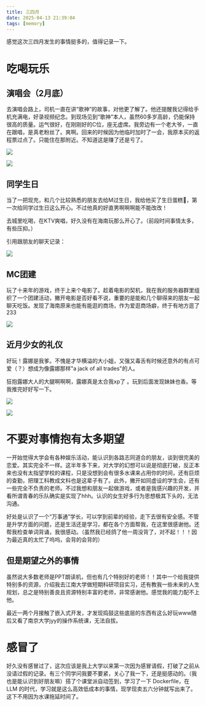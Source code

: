 ```yaml
---
title: 三四月
date: 2025-04-13 21:39:04
tags: [memory]
---
```


感觉这次三四月发生的事情挺多的，值得记录一下。

# 吃喝玩乐

## 演唱会（2月底）

去演唱会路上，司机一直在讲“歌神”的故事，对他更了解了。他还提醒我记得给手机充满电，好录视频纪念。到现场见到“歌神”本人，虽然60多岁高龄，仍能保持很高的质量。运气很好，在刚刚好的C位，座无虚席。我旁边有一个老大爷，一直在跟唱，是真老粉丝了。爽啊。回来的时候因为他临时加时了一会，我原本买的返程票过点了。只能住在那附近。不知道这是赚了还是亏了。

![](https://s2.loli.net/2025/04/13/5HeLd2GZkYjNt4K.jpg)

![](https://s2.loli.net/2025/04/13/wRXd2qJ97tNHiQz.jpg)

## 同学生日

当了一把现充，和几个比较熟悉的朋友去给M过生日，我给他买了生日蛋糕🍰，第一次给同学过生日这么开心。不过他真的好直男啊啊啊能不能改改！

去城里吃喝，在KTV爽唱，好久没有在海南玩那么开心了。（前段时间事情太多，有些压抑。）

引用跟朋友的聊天记录：

![](https://s2.loli.net/2025/04/13/AD8K93NeqJ7hSag.png)

## MC团建

玩了十来年的游戏，终于上来个电影了。趁着电影的契机，我在我的服务器群里组织了一个团建活动，撇开电影是否好看不说，重要的是能和几个聊得来的朋友一起聊天吃饭。发现了海南原来也能有能逛的商场，作为爱逛商场癖，终于有地方逛了233

![](https://s2.loli.net/2025/04/13/uBZpFAwW1KXHmyV.jpg)

## 近月少女的礼仪

好玩！露娜是我爹。不愧是才华横溢的大小姐，又强又毒舌有时候还意外的有点可爱（？）想成为像露娜那样"a jack of all trades"的人。

狂抱露娜大人的大腿啊啊啊，露娜真是太合我xp了 。玩到后面发现妹妹也香。等我推完好好写一下。

![](https://s2.loli.net/2025/04/13/fEWexRnLcOFky1Z.png)

![](https://s2.loli.net/2025/04/13/aT3D14sYSRPyG2k.png)

# 不要对事情抱有太多期望

一开始觉得大学会有各种娱乐活动，能认识到各路志同道合的朋友，谈到很完美的恋爱。其实完全不一样。这半年多下来，对大学的幻想可以说是彻底打破，反正本来也没有太指望学校的课程，只是没想到会有很多水课来占用你的时间，还有巨烦的查勤，把理工科教成文科也是这辈子有了。此外，撇开如同虚设的学生会，还有一些完全不负责的老师。不过我想和朋友一起做游戏，或者是我感兴趣的开发，并看所谓青春的乐队确实是实现了hhh。认识的女生好多行为思想极其下头的，无法沟通。

好处是认识了一个“万事通”学长，可以学到前辈的经验，走下去很有安全感。不管是升学方面的问题，还是生活还是学习，都在各个方面帮我，在这里很感谢他。还帮我检查单词背诵，我很感动。（虽然我已经鸽了他一周没背了，对不起！！！因为最近真的太忙了呜呜，会背的会背的）

## 但是期望之外的事情

虽然说大多数老师是PPT朗读机，但也有几个特别好的老师！！其中一个给我提供特别多的资源，介绍我去江南大学做短期科研项目实习，还有教我一些未来的人生规划，总之是特别善良且资源特别丰富的老师，非常感谢他。感觉我的能力配不上他。

最近一两个月接触了嵌入式开发，才发现捣鼓这些底层的东西有这么好玩www随后又看了南京大学jyy的操作系统课，无法自拔。

# 感冒了

好久没有感冒过了，这次应该是我上大学以来第一次因为感冒请假，打破了之前从没请过假的记录。有三个同学问我要不要紧，关心了我一下，还是挺感动的。（我也是能认识到好朋友嘛）搭了个课堂派自动签到，学习了一下 Dockerfile，在 LLM 的时代，学习就是这么高效低成本的事情，现学现卖五六分钟就写出来了。这下不用因为水课拖延时间了。

